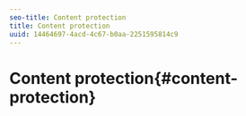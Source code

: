 ```yaml
---
seo-title: Content protection
title: Content protection
uuid: 14464697-4acd-4c67-b0aa-2251595814c9
---
```


# Content protection{#content-protection}

